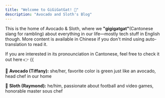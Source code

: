 ```yaml
---
title: "Welcome to GiGiGatGat! 💬"
description: "Avocado and Sloth's Blog"
---
```


This is the home of Avocado & Sloth, where we **\"gigigatgat\"**(Cantonese slang for rambling) about everything in our life—mostly tech stuff in English though. More content is available in Chinese if you don't mind using auto-translation to read it. <div class="pronounce">If you are interested in its pronounciation in Cantonese, feel free to check it out here 👉 {{<audio src="/audio/gigigatgat.mp3">}}.</div>

&#129361;&nbsp;**Avocado (Tiffany):** she/her, favorite color is green just like an avocado, head chef in our home

&#129445;&nbsp;**Sloth (Raymond):** he/him, passionate about football and video games, honorable master sous chef
